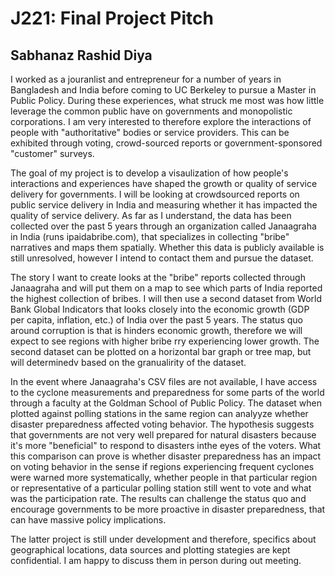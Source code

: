 # J221: Final Project Pitch
## Sabhanaz Rashid Diya

I worked as a jouranlist and entrepreneur for a number of years in Bangladesh and India before coming to UC Berkeley to pursue a Master in Public Policy. During these experiences, what struck me most was how little leverage the common public have on governments and monopolistic corporations. I am very interested to therefore explore the interactions of people with "authoritative" bodies or service providers. This can be exhibited through voting, crowd-sourced reports or government-sponsored "customer" surveys.

The goal of my project is to develop a visaulization of how people's interactions and experiences have shaped the growth or quality of service delivery for governments.  I will be looking at crowdsourced reports on public service delivery in India and measuring whether it has impacted the quality of service delivery. As far as I understand, the data has been collected over the past 5 years through an organization called Janaagraha in India (runs ipaidabribe.com), that specializes in collecting "bribe" narratives and maps them spatially. Whether this data is publicly available is still unresolved, however I intend to contact them and pursue the dataset. 

The story I want to create looks at the "bribe" reports collected through Janaagraha and will put them on a map to see which parts of India reported the highest collection of bribes. I will then use a second dataset from World Bank Global Indicators that looks closely into the economic growth (GDP per capita, inflation, etc.) of India over the past 5 years. The status quo around corruption is that is hinders economic growth, therefore we will expect to see regions with higher bribe rry experiencing lower growth. The second dataset can be plotted on a horizontal bar graph or tree map, but will determinedv based on the granualirity of the dataset. 

In the event where Janaagraha's CSV files are not available, I have access to the cyclone measurements and preparedness for some parts of the world through a faculty at the Goldman School of Public Policy. The dataset when plotted against polling stations in the same region can analyyze whether disaster preparedness affected voting behavior. The hypothesis suggests that governments are not very well prepared for natural disasters because it's more "beneficial" to respond to disasters inthe eyes of the voters. What this comparison can prove is whether disaster preparedness has an impact on voting behavior in the sense if regions experiencing frequent cyclones were warned more systematically, whether people in that particular region or representative of a particular polling station still went to vote and what was the participation rate. The results can challenge the status quo and encourage governments to be more proactive in disaster preparedness, that can have massive policy implications. 

The latter project is still under development and therefore, specifics about geographical locations, data sources and plotting stategies are kept confidential. I am happy to discuss them in person during out meeting. 